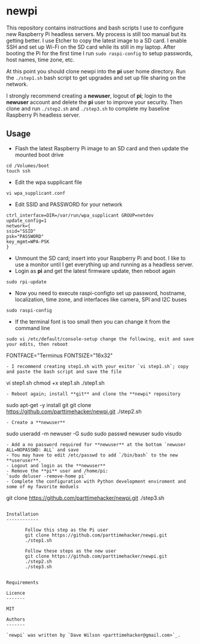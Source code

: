 newpi
=========

This repository contains instructions and bash scripts I use to configure new Raspberry Pi headless servers. My process is still too manual but its getting better. I use Etcher to copy the latest image to a SD card. I enable SSH and set up Wi-Fi on the SD card while its still in my laptop. After booting the Pi for the first time I run `sudo raspi-config` to setup passwords, host names, time zone, etc. 

At this point you should clone newpi into the **pi** user home directory. Run the `./step1.sh` bash script to get upgrades and set up file sharing on the network.

I strongly recommend creating a **newuser**, logout of **pi**; login to the **newuser** account and delete the **pi** user to improve your security. Then clone and run `./step2.sh` and `./step3.sh` to complete my baseline Raspberry Pi headless server.

Usage
-----

- Flash the latest Raspberry Pi image to an SD card and then update the mounted boot drive

```
cd /Volumes/boot
touch ssh
```
- Edit the wpa supplicant file
```
vi wpa_supplicant.conf
```
- Edit SSID and PASSWORD for your network
```
ctrl_interface=DIR=/var/run/wpa_supplicant GROUP=netdev
update_config=1
network={
ssid="SSID"
psk="PASSWORD"
key_mgmt=WPA-PSK
}
```
- Unmount the SD card; insert into your Raspberry Pi and boot.  I like to use a monitor until I get everything up and running as a headless server. 
- Login as **pi** and get the latest firmware update, then reboot again
```
sudo rpi-update
```
- Now you need to execute raspi-configto set up password, hostname, localization, time zone, and interfaces like camera, SPI and I2C buses

```
sudo raspi-config 
```
- If the terminal font is too small then you can change it from the command line
```
sudo vi /etc/default/console-setup change the following, exit and save your edits, then reboot
```
FONTFACE="Terminus
FONTSIZE="16x32"
```
- I recommend creating step1.sh with your exitor `vi step1.sh`; copy and paste the bash script and save the file
```
vi step1.sh
chmod +x step1.sh
./step1.sh
```
- Reboot again; install **git** and clone the **newpi* repository
```
sudo apt-get -y install git
git clone https://github.com/parttimehacker/newpi.git
./step2.sh
```
- Create a **newuser** 
```
sudo useradd -m newuser -G sudo
sudo passwd newuser
sudo visudo
```
- Add a no password required for **newuser** at the bottom `newuser ALL=NOPASSWD: ALL` and save
- You may have to edit /etc/passwd to add `/bin/bash` to the new **useruser**. 
- Logout and login as the **newuser**
- Remove the **pi** user and /home/pi:
`sudo deluser -remove-home pi`
- Complete the configuration with Python development enviroment and some of my favorite moduels
 ```
 git clone https://github.com/parttimehacker/newpi.git
 ./step3.sh
 ```
     
Installation
------------

        Follow this step as the Pi user
        git clone https://github.com/parttimehacker/newpi.git
        ./step1.sh
        
        Follow these steps as the new user
        git clone https://github.com/parttimehacker/newpi.git
        ./step2.sh
        ./step3.sh
        

Requirements

Licence
-------

MIT

Authors
-------

`newpi` was written by `Dave Wilson <parttimehacker@gmail.com>`_.
